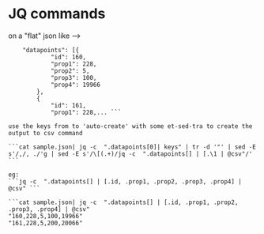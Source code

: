 # JQ commands

on a "flat" json like -->
``` {
	"datapoints": [{
			"id": 160,
			"prop1": 228,
			"prop2": 5,
			"prop3": 100,
			"prop4": 19966
		},
		{
			"id": 161,
			"prop1": 228,... ```

use the keys from to 'auto-create' with some et-sed-tra to create the output to csv command

```cat sample.json| jq -c  ".datapoints[0]| keys" | tr -d '"' | sed -E s'/,/, ./'g | sed -E s'/\[(.+)/jq -c  ".datapoints[] | [.\1 | @csv"/' ```

eg: 
```jq -c  ".datapoints[] | [.id, .prop1, .prop2, .prop3, .prop4] | @csv" ```

```cat sample.json| jq -c  ".datapoints[] | [.id, .prop1, .prop2, .prop3, .prop4] | @csv"
"160,228,5,100,19966"
"161,228,5,200,20066"
```